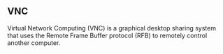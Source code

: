 ## VNC

Virtual Network Computing (VNC) is a graphical desktop sharing system that uses the Remote Frame Buffer protocol (RFB) to remotely control another computer.

